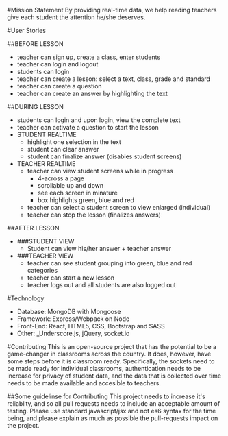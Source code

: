 #Mission Statement
By providing real-time data, we help reading teachers give each student the attention he/she deserves.

#User Stories

##BEFORE LESSON
- teacher can sign up, create a class, enter students
- teacher can login and logout
- students can login
- teacher can create a lesson: select a text, class, grade and standard
- teacher can create a question
- teacher can create an answer by highlighting the text

##DURING LESSON
- students can login and upon login, view the complete text
- teacher can activate a question to start the lesson
- STUDENT REALTIME
  - highlight one selection in the text
  - student can clear answer
  - student can finalize answer (disables student screens)
- TEACHER REALTIME
  - teacher can view student screens while in progress
      - 4-across a page
      - scrollable up and down
      - see each screen in minature
      - box highlights green, blue and red
  - teacher can select a student screen to view enlarged (individual)
  - teacher can stop the lesson (finalizes answers)

##AFTER LESSON
- ###STUDENT VIEW
  - Student can view his/her answer + teacher answer
- ###TEACHER VIEW
  - teacher can see student grouping into green, blue and red categories
  - teacher can start a new lesson
  - teacher logs out and all students are also logged out



#Technology
- Database: MongoDB with Mongoose
- Framework: Express/Webpack on Node
- Front-End: React, HTML5, CSS, Bootstrap and SASS
- Other: _Underscore.js, jQuery, socket.io

#Contributing
This is an open-source project that has the potential to be a game-changer
in classrooms across the country. It does, however, have some steps before
it is classroom ready. Specifically, the sockets need to be made ready
for individual classrooms, authentication needs to be increase for privacy
of student data, and the data that is collected over time needs to be
made available and accesible to teachers.

##Some guidelinse for Contributing
This project needs to increase it's reliablity, and so all pull requests
needs to include an acceptable amount of testing. Please use standard
javascript/jsx and not es6 syntax for the time being, and please
explain as much as possible the pull-requests impact on the project.

